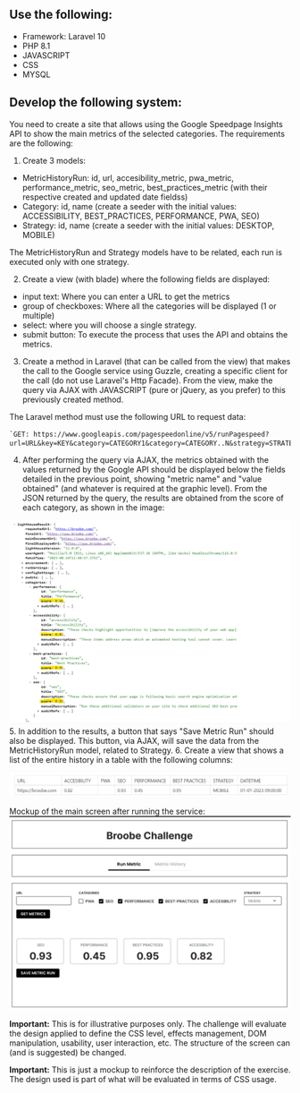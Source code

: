 ## Use the following:
* Framework: Laravel 10
* PHP 8.1
* JAVASCRIPT
* CSS
* MYSQL

## Develop the following system:
You need to create a site that allows using the Google Speedpage Insights API to show the main metrics of the selected categories. The requirements are the following:

1. Create 3 models:
* MetricHistoryRun: id, url, accesibility_metric, pwa_metric, performance_metric, seo_metric, best_practices_metric (with their respective created and updated date fieldss)
* Category: id, name (create a seeder with the initial values: ACCESSIBILITY, BEST_PRACTICES, PERFORMANCE, PWA, SEO)
* Strategy: id, name (create a seeder with the initial values: DESKTOP, MOBILE)

The MetricHistoryRun and Strategy models have to be related, each run is executed only with one strategy.

2. Create a view (with blade) where the following fields are displayed:
* input text: Where you can enter a URL to get the metrics
* group of checkboxes: Where all the categories will be displayed (1 or multiple)
* select: where you will choose a single strategy.
* submit button: To execute the process that uses the API and obtains the metrics.

3. Create a method in Laravel (that can be called from the view) that makes the call to the Google service using Guzzle, creating a specific client for the call (do not use Laravel's Http Facade). From the view, make the query via AJAX with JAVASCRIPT (pure or
jQuery, as you prefer) to this previously created method.

The Laravel method must use the following URL to request data:
    
    `GET: https://www.googleapis.com/pagespeedonline/v5/runPagespeed?url=URL&key=KEY&category=CATEGORY1&category=CATEGORY..N&strategy=STRATEGY`

4. After performing the query via AJAX, the metrics obtained with the values ​​returned by the Google API should be displayed below the fields detailed in the previous point, showing "metric name" and "value obtained" (and whatever is required at the graphic level). From the JSON returned by the query, the results are obtained from the score of each category, as shown in the image:

![Ajax response example](/screenshots/AjaxResponseExample.png)
5. In addition to the results, a button that says "Save Metric Run" should also be displayed. This button, via AJAX, will save the data from the MetricHistoryRun model, related to Strategy.
6. Create a view that shows a list of the entire history in a table with the following columns:

![Table mockup](/screenshots/TableExample.png)

Mockup of the main screen after running the service:
![Mockup](/screenshots/Mockup.png)

**Important:** This is for illustrative purposes only. The challenge will evaluate the design applied to define the CSS level, effects management, DOM manipulation, usability, user interaction, etc. The structure of the screen can (and is suggested) be changed.

**Important:** This is just a mockup to reinforce the description of the exercise. The design used is part of what will be evaluated in terms of CSS usage.

